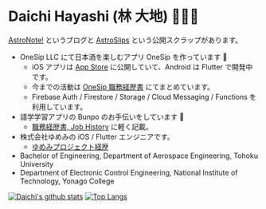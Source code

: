# Daichi Hayashi (林 大地) 👨🏼‍🚀

[AstroNote!](https://daichidaiji.com) というブログと [AstroSlips](https://slipbox.daichidaiji.com) という公開スクラップがあります。

- OneSip LLC にて日本酒を楽しむアプリ OneSip を作っています 🍶
  - iOS アプリは [App Store](https://apps.apple.com/jp/app/sake-discovery-onesip/id1659998551?l=en-US) に公開していて、Android は Flutter で開発中です。
  - 今までの活動は [OneSip 職務経歴書](https://slipbox.daichidaiji.com/OneSip%20%E8%81%B7%E5%8B%99%E7%B5%8C%E6%AD%B4%E6%9B%B8/) にてまとめています。
  - Firebase Auth / Firestore / Storage / Cloud Messaging / Functions を利用しています。
- 語学学習アプリの Bunpo のお手伝いをしています 📖
  - [職務経歴書, Job History](https://slipbox.daichidaiji.com/%E8%81%B7%E5%8B%99%E7%B5%8C%E6%AD%B4%E6%9B%B8,%20Job%20History/) に軽く記載。
- 株式会社ゆめみの iOS / Flutter エンジニアです。
  - [ゆめみプロジェクト経歴](https://slipbox.daichidaiji.com/%E3%82%86%E3%82%81%E3%81%BF%E3%83%97%E3%83%AD%E3%82%B8%E3%82%A7%E3%82%AF%E3%83%88%E7%B5%8C%E6%AD%B4/)
- Bachelor of Engineering, Department of Aerospace Engineering, Tohoku University
- Department of Electronic Control Engineering, National Institute of Technology, Yonago College

[![Daichi's github stats](https://github-readme-stats.vercel.app/api?username=daichikuwa0618&count_private=true&show_icons=true&theme=swift)](https://github.com/anuraghazra/github-readme-stats)
[![Top Langs](https://github-readme-stats.vercel.app/api/top-langs/?username=daichikuwa0618&layout=compact)](https://github.com/anuraghazra/github-readme-stats)
